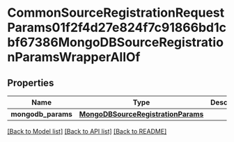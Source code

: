 # CommonSourceRegistrationRequestParams01f2f4d27e824f7c91866bd1cbf67386MongoDBSourceRegistrationParamsWrapperAllOf


## Properties
Name | Type | Description | Notes
------------ | ------------- | ------------- | -------------
**mongodb_params** | [**MongoDBSourceRegistrationParams**](MongoDBSourceRegistrationParams.md) |  | [optional] 

[[Back to Model list]](../README.md#documentation-for-models) [[Back to API list]](../README.md#documentation-for-api-endpoints) [[Back to README]](../README.md)


